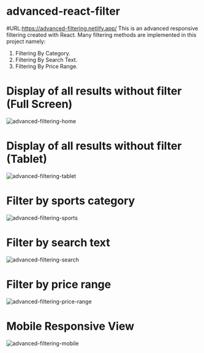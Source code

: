 # advanced-react-filter
#URL:https://advanced-filtering.netlify.app/
This is an advanced responsive filtering created with React. Many filtering methods are implemented in this project namely:
1. Filtering By Category.
2. Filtering By Search Text.
3. Filtering By Price Range.

# Display of all results without filter (Full Screen)
![advanced-filtering-home](https://github.com/Joniekesh/advanced-react-filter/assets/73966666/8bb6f552-4c51-4225-b76c-b46fb46a074e)
# Display of all results without filter (Tablet)
![advanced-filtering-tablet](https://github.com/Joniekesh/advanced-react-filter/assets/73966666/8d04840d-71ed-4163-9e9e-629a3026a0a2)
# Filter by sports category

![advanced-filtering-sports](https://github.com/Joniekesh/advanced-react-filter/assets/73966666/06948d3c-f12d-4262-b290-06156587f655)
# Filter by search text
![advanced-filtering-search](https://github.com/Joniekesh/advanced-react-filter/assets/73966666/1946a227-59cd-4cdd-919a-fb907c45f87d)
# Filter by price range
![advanced-filtering-price-range](https://github.com/Joniekesh/advanced-react-filter/assets/73966666/dd51d69b-a660-4c80-b0ca-d86328317aeb)
# Mobile Responsive View
![advanced-filtering-mobile](https://github.com/Joniekesh/advanced-react-filter/assets/73966666/50b95de3-8138-4787-8abf-a86ae5207192)

